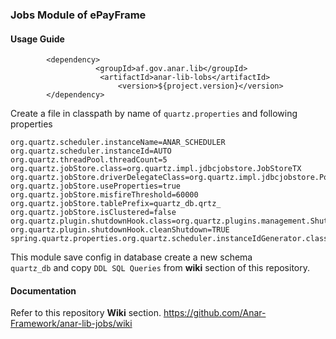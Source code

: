 ### Jobs Module of ePayFrame

#### Usage Guide

```
		<dependency>
	               <groupId>af.gov.anar.lib</groupId>
	                <artifactId>anar-lib-lobs</artifactId>
                        <version>${project.version}</version>
		</dependency>

```


Create a file in classpath by name of `quartz.properties` and following properties

```properties
org.quartz.scheduler.instanceName=ANAR_SCHEDULER
org.quartz.scheduler.instanceId=AUTO
org.quartz.threadPool.threadCount=5
org.quartz.jobStore.class=org.quartz.impl.jdbcjobstore.JobStoreTX
org.quartz.jobStore.driverDelegateClass=org.quartz.impl.jdbcjobstore.PostgreSQLDelegate
org.quartz.jobStore.useProperties=true
org.quartz.jobStore.misfireThreshold=60000
org.quartz.jobStore.tablePrefix=quartz_db.qrtz_
org.quartz.jobStore.isClustered=false
org.quartz.plugin.shutdownHook.class=org.quartz.plugins.management.ShutdownHookPlugin
org.quartz.plugin.shutdownHook.cleanShutdown=TRUE
spring.quartz.properties.org.quartz.scheduler.instanceIdGenerator.class=af.gov.anar.lib.jobs.schedular.CustomQuartzInstanceIdGenerator

```


This module save config in database create a new schema   
 `quartz_db` and copy `DDL SQL Queries` from **wiki** section of this repository. 


#### Documentation

Refer to this repository **Wiki** section.
https://github.com/Anar-Framework/anar-lib-jobs/wiki